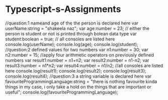 # Typescript-s-Assignments
//question:1 nameand age of the the person is declared here
var userName:string = "shakeela naz";
var age:number = 23;
// either the person is student or not is printed through bolean data type
var student:boolean = true; 
// all consoles are listed here
console.log(userName);
console.log(age);
console.log(student); 
//question:2  defined values for two numbers
var n1:number = 30;
var n2:number = 15;
//apply four arithmetic operators on previously defined numbers
var result1:number = n1+n2;
var result2:number = n1-n2;
var result3:number = n1*n2;
var result4:number = n1/n2;
//all consoles are listed here
console.log(result1);
console.log(result2);
console.log(result3);
console.log(result4);
//question:3 a string variable is declared here 
var favouriteProgrammingLanguage:string = "there is nothing favourite kinda things in my case, i only take a hold on the things that are important or useful";
console.log(favouriteProgrammingLanguage);
